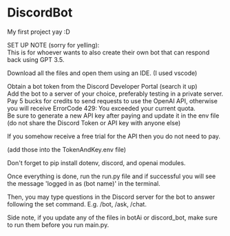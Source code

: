 # DiscordBot
My first project yay :D

SET UP NOTE (sorry for yelling):<br>
This is for whoever wants to also create their own bot that can respond back using GPT 3.5.

Download all the files and open them using an IDE. (I used vscode)

Obtain a bot token from the Discord Developer Portal (search it up)<br>
Add the bot to a server of your choice, preferably testing in a private server.
Pay 5 bucks for credits to send requests to use the OpenAI API, otherwise you will receive ErrorCode 429: You exceeded your current quota. <br>
Be sure to generate a new API key after paying and update it in the env file (do not share the Discord Token or API key with anyone else)

If you somehow receive a free trial for the API then you do not need to pay.

(add those into the TokenAndKey.env file)

Don't forget to pip install dotenv, discord, and openai modules.

Once everything is done, run the run.py file and if successful you will see the message 'logged in as (bot name)' in the terminal.

Then, you may type questions in the Discord server for the bot to answer following the set command. E.g. /bot, /ask, /chat.

Side note, if you update any of the files in botAi or discord_bot, make sure to run them before you run main.py.
